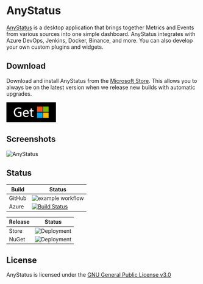 # AnyStatus

[AnyStatus](https://www.anystat.us) is a desktop application that brings together Metrics and Events from various sources into one simple dashboard. AnyStatus integrates with Azure DevOps, Jenkins, Docker, Binance, and more. You can also develop your own custom plugins and widgets.

## Download

Download and install AnyStatus from the [Microsoft Store](https://www.microsoft.com/en-us/p/anystatus/9p044vpk62sb). This allows you to always be on the latest version when we release new builds with automatic upgrades.

<a href="https://www.microsoft.com/en-us/p/anystatus/9p044vpk62sb"><img height="52" src="art/download.png"></img></a>

## Screenshots

![AnyStatus](https://www.anystat.us/assets/images/screenshots/anystatus-3.0.293-preview.png)

## Status

|Build|Status|
|-------|------|
|GitHub|![example workflow](https://github.com/anystatus/anystatus/actions/workflows/dotnet.yml/badge.svg)|
|Azure|[![Build Status](https://dev.azure.com/anystatus/AnyStatus/_apis/build/status/AnyStatus?repoName=AnyStatus%2FAnyStatus&branchName=main)](https://dev.azure.com/anystatus/AnyStatus/_build/latest?definitionId=1&repoName=AnyStatus%2FAnyStatus&branchName=main)|

|Release|Status|
|-------|------|
|Store|![Deployment](https://vsrm.dev.azure.com/anystatus/_apis/public/Release/badge/dca19306-f20b-4442-9d85-cd9c57ec81bf/1/5)|
|NuGet|![Deployment](https://vsrm.dev.azure.com/anystatus/_apis/public/Release/badge/dca19306-f20b-4442-9d85-cd9c57ec81bf/2/6)|

## License

AnyStatus is licensed under the [GNU General Public License v3.0](LICENSE)
